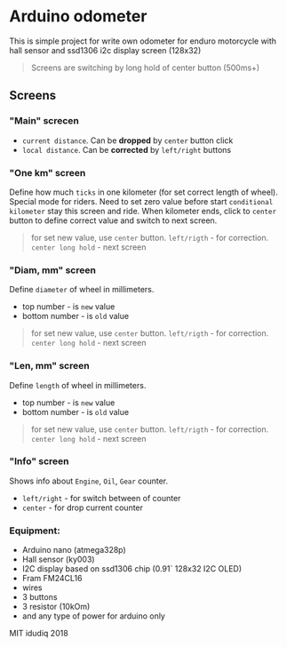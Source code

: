 
Arduino odometer
=

This is simple project for write own odometer for enduro motorcycle with hall sensor and ssd1306 i2c display screen (128x32)

> Screens are switching by long hold of center button (500ms+)

## Screens

### "Main" screcen
- `current distance`. Can be **dropped** by `center` button click
- `local distance`. Can be **corrected** by `left/right` buttons

### "One km" screen
Define how much `ticks` in one kilometer (for set correct length of wheel). Special mode for riders. Need to set zero value before start `conditional kilometer` stay this screen and ride. When kilometer ends, click to `center` button to define correct value and switch to next screen.
>for set new value, use `center` button. `left/rigth` - for correction. `center long hold` - next screen

### "Diam, mm" screen
Define `diameter` of wheel in millimeters.
- top number - is `new` value
- bottom number - is `old` value
>for set new value, use `center` button. `left/rigth` - for correction. `center long hold` - next screen

### "Len, mm" screen
Define `length` of wheel in millimeters.
- top number - is `new` value
- bottom number - is `old` value
>for set new value, use `center` button. `left/rigth` - for correction. `center long hold` - next screen

### "Info" screen
Shows info about `Engine`, `Oil`, `Gear` counter.

- `left/right` - for switch between of counter
- `center` - for drop current counter

### Equipment:

- Arduino nano (atmega328p)
- Hall sensor (ky003)
- I2C display based on ssd1306 chip (0.91` 128x32 I2C OLED)
- Fram FM24CL16
- wires
- 3 buttons
- 3 resistor (10kOm)
- and any type of power for arduino only

MIT idudiq 2018